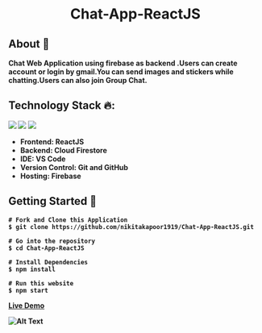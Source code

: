 <b><h1 align=center> Chat-App-ReactJS </h1></b>

## <strong>About 🚩 
Chat Web Application using firebase as backend .Users can create account or login by gmail.You can send images and stickers while chatting.Users can also join Group Chat.

## <strong>Technology Stack 🔥:</strong>
<img src="https://img.shields.io/badge/reactjs%20-61DAFB.svg?&style=for-the-badge&logo=react&logoColor=blue"/> <img src="https://img.shields.io/badge/Firebase%20-%23404d59.svg?&style=for-the-badge&logo=firebase"> <img src="https://img.shields.io/badge/git%20-%23121011.svg?&style=for-the-badge&logo=git&logoColor=white&logoWidth=20">

- **Frontend**: ReactJS
- **Backend**: Cloud Firestore
- **IDE**: VS Code
- **Version Control**: Git and GitHub
- **Hosting**: Firebase

## <strong>Getting Started</strong> 🚀 
```
# Fork and Clone this Application
$ git clone https://github.com/nikitakapoor1919/Chat-App-ReactJS.git

# Go into the repository
$ cd Chat-App-ReactJS

# Install Dependencies
$ npm install

# Run this website 
$ npm start
```

<a href='https://react-chatapp-22693.firebaseapp.com/'>Live Demo</a>

![Alt Text](https://media.giphy.com/media/pMEIrvpm2SnjVbzSem/giphy.gif)
